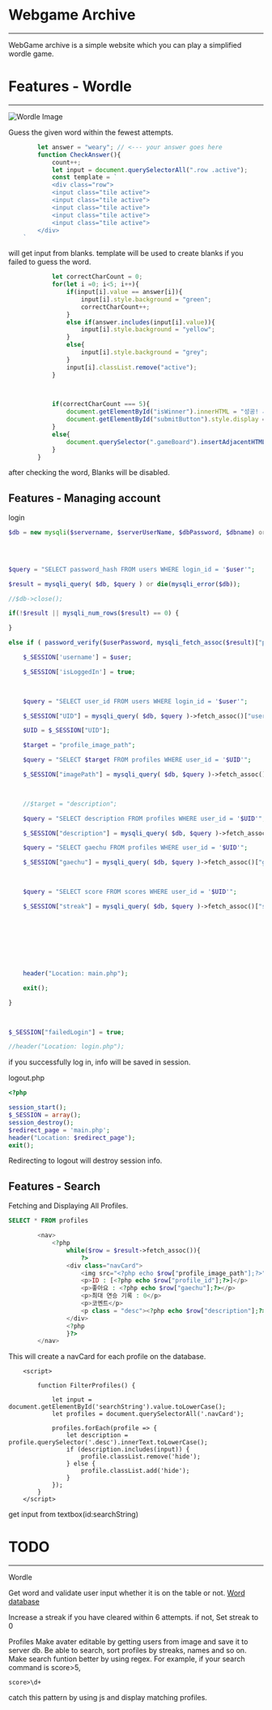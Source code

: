 # Webgame Archive
****
WebGame archive is a simple website which you can play a simplified wordle game.


# Features - Wordle
****
![Wordle Image](src/wordle.gif)

Guess the given word within the fewest attempts.

``` javascript
        let answer = "weary"; // <--- your answer goes here
        function CheckAnswer(){
            count++;
            let input = document.querySelectorAll(".row .active");
            const template = `
            <div class="row">
            <input class="tile active">
            <input class="tile active">
            <input class="tile active">
            <input class="tile active">
            <input class="tile active">
        </div>
    `
```
will get input from blanks.
template will be used to create blanks if you failed to guess the word. 

``` js
            let correctCharCount = 0;
            for(let i =0; i<5; i++){
                if(input[i].value == answer[i]){
                    input[i].style.background = "green";
                    correctCharCount++;
                }
                else if(answer.includes(input[i].value)){
                    input[i].style.background = "yellow";
                }
                else{
                    input[i].style.background = "grey";
                }
                input[i].classList.remove("active");
            }

  

            if(correctCharCount === 5){
                document.getElementById("isWinner").innerHTML = "성공! 시도 횟수: " + count;
                document.getElementById("submitButton").style.display = "none";
            }
            else{
                document.querySelector(".gameBoard").insertAdjacentHTML("beforeend", template);
            }
        }
```

after checking the word, Blanks will be disabled.

## Features - Managing account

login
```PHP
$db = new mysqli($servername, $serverUserName, $dbPassword, $dbname) or die("Connection failed:");

  
  

$query = "SELECT password_hash FROM users WHERE login_id = '$user'";

$result = mysqli_query( $db, $query ) or die(mysqli_error($db));

//$db->close();

if(!$result || mysqli_num_rows($result) == 0) {

}

else if ( password_verify($userPassword, mysqli_fetch_assoc($result)["password_hash"])){

    $_SESSION['username'] = $user;

    $_SESSION['isLoggedIn'] = true;

  

    $query = "SELECT user_id FROM users WHERE login_id = '$user'";

    $_SESSION["UID"] = mysqli_query( $db, $query )->fetch_assoc()["user_id"];

    $UID = $_SESSION["UID"];

    $target = "profile_image_path";

    $query = "SELECT $target FROM profiles WHERE user_id = '$UID'";

    $_SESSION["imagePath"] = mysqli_query( $db, $query )->fetch_assoc()["$target"];

  

    //$target = "description";

    $query = "SELECT description FROM profiles WHERE user_id = '$UID'";

    $_SESSION["description"] = mysqli_query( $db, $query )->fetch_assoc()["description"];

    $query = "SELECT gaechu FROM profiles WHERE user_id = '$UID'";

    $_SESSION["gaechu"] = mysqli_query( $db, $query )->fetch_assoc()["gaechu"];

  

    $query = "SELECT score FROM scores WHERE user_id = '$UID'";

    $_SESSION["streak"] = mysqli_query( $db, $query )->fetch_assoc()["score"];

  
  
  
  
  
  

    header("Location: main.php");

    exit();

}

  

$_SESSION["failedLogin"] = true;

//header("Location: login.php");

```

if you successfully log in, info will be saved in session.

logout.php
``` php
<?php

session_start();
$_SESSION = array();
session_destroy();
$redirect_page = 'main.php';
header("Location: $redirect_page");
exit();
```
Redirecting to logout will destroy session info.

## Features - Search

Fetching and Displaying All Profiles.


```SQL
SELECT * FROM profiles
```

```php
        <nav>
            <?php
                while($row = $result->fetch_assoc()){ 
                    ?>
                <div class="navCard">
                    <img src="<?php echo $row["profile_image_path"];?>">
                    <p>ID : [<?php echo $row["profile_id"];?>]</p>
                    <p>좋아요 : <?php echo $row["gaechu"];?></p>
                    <p>최대 연승 기록 : 0</p>
                    <p>코멘트</p>
                    <p class = "desc"><?php echo $row["description"];?></p>              
                </div>
                <?php
                }?>
        </nav>
```
This will create a navCard for each profile on the database.


``` js, PHP
    <script>

        function FilterProfiles() {

            let input = document.getElementById('searchString').value.toLowerCase();
            let profiles = document.querySelectorAll('.navCard');

            profiles.forEach(profile => {
                let description = profile.querySelector('.desc').innerText.toLowerCase();
                if (description.includes(input)) {
                    profile.classList.remove('hide');
                } else {
                    profile.classList.add('hide');
                }
            });
        }
    </script>
```

get input from textbox(id:searchString)


# TODO
************
Wordle

Get word and validate user input whether it is on the table or not.
[Word database](https://gist.github.com/dracos/dd0668f281e685bad51479e5acaadb93)

Increase a streak if you have cleared within 6 attempts. if not, Set streak to 0


Profiles
Make avater editable by getting users from image and save it to server db.
Be able to search, sort profiles by streaks, names and so on.
Make search funtion better by using regex. For example, if your search command is score>5,
```
score>\d+
```
catch this pattern by using js and display matching profiles.



